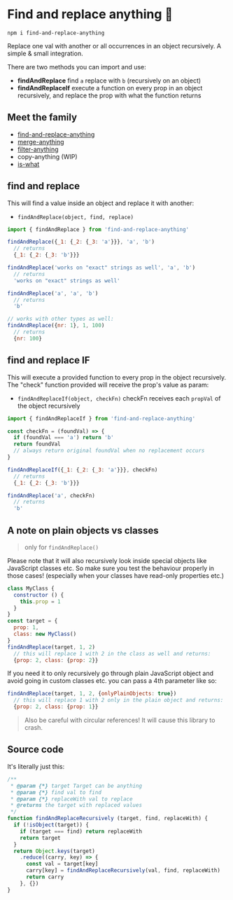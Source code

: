 # Find and replace anything 🎣

```
npm i find-and-replace-anything
```

Replace one val with another or all occurrences in an object recursively. A simple & small integration.

There are two methods you can import and use:

- **findAndReplace** find `a` replace with `b` (recursively on an object)
- **findAndReplaceIf** execute a function on every prop in an object recursively, and replace the prop with what the function returns

## Meet the family

- [find-and-replace-anything](https://github.com/mesqueeb/find-and-replace-anything)
- [merge-anything](https://github.com/mesqueeb/merge-anything)
- [filter-anything](https://github.com/mesqueeb/filter-anything)
- copy-anything (WIP)
- [is-what](https://github.com/mesqueeb/is-what)

## find and replace

This will find a value inside an object and replace it with another:

- `findAndReplace(object, find, replace)`

```js
import { findAndReplace } from 'find-and-replace-anything'

findAndReplace({_1: {_2: {_3: 'a'}}}, 'a', 'b')
  // returns
  {_1: {_2: {_3: 'b'}}}

findAndReplace('works on "exact" strings as well', 'a', 'b')
  // returns
  'works on "exact" strings as well'

findAndReplace('a', 'a', 'b')
  // returns
  'b'

// works with other types as well:
findAndReplace({nr: 1}, 1, 100)
  // returns
  {nr: 100}
```

## find and replace IF

This will execute a provided function to every prop in the object recursively. The "check" function provided will receive the prop's value as param:

- `findAndReplaceIf(object, checkFn)` checkFn receives each `propVal` of the object recursively

```js
import { findAndReplaceIf } from 'find-and-replace-anything'

const checkFn = (foundVal) => {
  if (foundVal === 'a') return 'b'
  return foundVal
  // always return original foundVal when no replacement occurs
}

findAndReplaceIf({_1: {_2: {_3: 'a'}}}, checkFn)
  // returns
  {_1: {_2: {_3: 'b'}}}

findAndReplace('a', checkFn)
  // returns
  'b'
```

## A note on plain objects vs classes

> only for `findAndReplace()`

Please note that it will also recursively look inside special objects like JavaScript classes etc. So make sure you test the behaviour properly in those cases! (especially when your classes have read-only properties etc.)

```js
class MyClass {
  constructor () {
    this.prop = 1
  }
}
const target = {
  prop: 1,
  class: new MyClass()
}
findAndReplace(target, 1, 2)
  // this will replace 1 with 2 in the class as well and returns:
  {prop: 2, class: {prop: 2}}
```

If you need it to only recursively go through plain JavaScript object and avoid going in custom classes etc. you can pass a 4th parameter like so:

```js
findAndReplace(target, 1, 2, {onlyPlainObjects: true})
  // this will replace 1 with 2 only in the plain object and returns:
  {prop: 2, class: {prop: 1}}
```

> Also be careful with circular references! It will cause this library to crash.

## Source code

It's literally just this:

```js
/**
 * @param {*} target Target can be anything
 * @param {*} find val to find
 * @param {*} replaceWith val to replace
 * @returns the target with replaced values
 */
function findAndReplaceRecursively (target, find, replaceWith) {
  if (!isObject(target)) {
    if (target === find) return replaceWith
    return target
  }
  return Object.keys(target)
    .reduce((carry, key) => {
      const val = target[key]
      carry[key] = findAndReplaceRecursively(val, find, replaceWith)
      return carry
    }, {})
}
```
